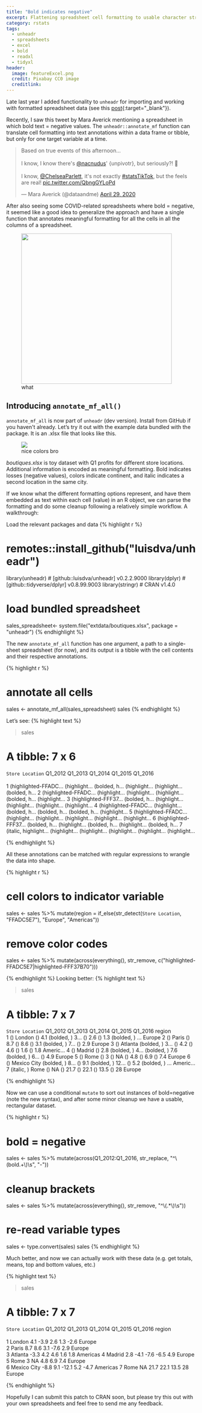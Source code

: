 ```yaml
---
title: "Bold indicates negative"
excerpt: Flattening spreadsheet cell formatting to usable character strings.
category: rstats
tags:
  - unheadr
  - spreadsheets
  - excel
  - bold
  - readxl
  - tidyxl
header:
  image: featureExcel.png
  credit: Pixabay CC0 image
  creditlink: 
---
```


Late last year I added functionality to `unheadr` for importing and working with formatted spreadsheet data (see this [post](https://luisdva.github.io/rstats/annotate-mf/){:target="_blank"}).

Recently, I saw this tweet by Mara Averick mentioning a spreadsheet in which bold text = negative values. The `unheadr::annotate_mf` function can translate cell formatting into text annotations within a data frame or tibble, but only for one target variable at a time. 
 
<blockquote class="twitter-tweet" data-dnt="true"><p lang="en" dir="ltr">Based on true events of this afternoon...<br><br>I know, I know there&#39;s <a href="https://twitter.com/nacnudus?ref_src=twsrc%5Etfw">@nacnudus</a>&#39; {unpivotr}, but seriously?! 🤬<br><br>I know, <a href="https://twitter.com/ChelseaParlett?ref_src=twsrc%5Etfw">@ChelseaParlett</a>, it&#39;s not exactly <a href="https://twitter.com/hashtag/statsTikTok?src=hash&amp;ref_src=twsrc%5Etfw">#statsTikTok</a>, but the feels are real! <a href="https://t.co/QbngGYLoPd">pic.twitter.com/QbngGYLoPd</a></p>&mdash; Mara Averick (@dataandme) <a href="https://twitter.com/dataandme/status/1255614002618458112?ref_src=twsrc%5Etfw">April 29, 2020</a></blockquote> <script async src="https://platform.twitter.com/widgets.js" charset="utf-8"></script> 

After also seeing some COVID-related spreadsheets where bold = negative, it seemed like a good idea to generalize the approach and have a single function that annotates meaningful formatting for all the cells in all the columns of a spreadsheet.

<figure>
    <a href="/assets/images/eichornli.png"><img src="/assets/images/eichornli.png" width= "400"></a>
        <figcaption>what</figcaption>
</figure>

## Introducing `annotate_mf_all()`

`annotate_mf_all` is now part of `unheadr` (dev version). Install from GitHub if you haven't already.
Let’s try it out with the example data bundled with the package. It is an .xlsx file that looks like this.

<figure>
    <a href="/assets/images/boutiques.png"><img src="/assets/images/boutiques.png" style="width 95%"></a>
        <figcaption>nice colors bro</figcaption>
</figure>

_boutiques.xlsx_ is toy dataset with Q1 profits for different store locations. Additional information is encoded as meaningful formatting. Bold indicates losses (negative values), colors indicate continent, and italic indicates a second location in the same city.

If we know what the different formatting options represent, and have them embedded as text within each cell (value) in an R object, we can parse the formatting and do some cleanup following a relatively simple workflow. A walkthrough:

Load the relevant packages and data
{% highlight r %}
# remotes::install_github("luisdva/unheadr")
library(unheadr) # [github::luisdva/unheadr] v0.2.2.9000
library(dplyr) # [github::tidyverse/dplyr] v0.8.99.9003
library(stringr) # CRAN v1.4.0

# load bundled spreadsheet 
sales_spreadsheet<- system.file("extdata/boutiques.xlsx", package = "unheadr")
{% endhighlight %}

The new `annotate_mf_all` function has one argument, a path to a single-sheet spreadsheet (for now), and its output is a tibble with the cell contents and their respective annotations.

{% highlight r %}
# annotate all cells
sales <- annotate_mf_all(sales_spreadsheet)
sales
{% endhighlight %}

Let’s see:
{% highlight text %}
> sales                                                                        
# A tibble: 7 x 6
  `Store Location`    Q1_2012     Q1_2013     Q1_2014     Q1_2015     Q1_2016    
  <chr>               <chr>       <chr>       <chr>       <chr>       <chr>      
1 (highlighted-FFADC… (highlight… (bolded, h… (highlight… (highlight… (bolded, h…
2 (highlighted-FFADC… (highlight… (highlight… (highlight… (bolded, h… (highlight…
3 (highlighted-FFF37… (bolded, h… (highlight… (highlight… (highlight… (highlight…
4 (highlighted-FFADC… (highlight… (bolded, h… (bolded, h… (bolded, h… (highlight…
5 (highlighted-FFADC… (highlight… (highlight… (highlight… (highlight… (highlight…
6 (highlighted-FFF37… (bolded, h… (highlight… (bolded, h… (highlight… (bolded, h…
7 (italic, highlight… (highlight… (highlight… (highlight… (highlight… (highlight…

{% endhighlight %}

All these annotations can be matched with regular expressions to wrangle the data into shape.

{% highlight r %}
# cell colors to indicator variable
sales <-
  sales %>% mutate(region = if_else(str_detect(`Store Location`, "FFADC5E7"), "Europe", "Americas"))
# remove color codes
sales <-
  sales %>% mutate(across(everything(), str_remove, c("highlighted-FFADC5E7|highlighted-FFF37B70")))

{% endhighlight %}
Looking better:
{% highlight text %}
> sales
# A tibble: 7 x 7
  `Store Location` Q1_2012       Q1_2013       Q1_2014        Q1_2015       Q1_2016      region 
  <chr>            <chr>         <chr>         <chr>          <chr>         <chr>        <chr>  
1 () London        () 4.1        (bolded, ) 3… () 2.6         () 1.3        (bolded, ) … Europe 
2 () Paris         () 8.7        () 8.6        () 3.1         (bolded, ) 7… () 2.9       Europe 
3 () Atlanta       (bolded, ) 3… () 4.2        () 4.6         () 1.6        () 1.8       Americ…
4 () Madrid        () 2.8        (bolded, ) 4… (bolded, ) 7.6 (bolded, ) 6… () 4.9       Europe 
5 () Rome          () 3          () NA         () 4.8         () 6.9        () 7.4       Europe 
6 () Mexico City   (bolded, ) 8… () 9.1        (bolded, ) 12… () 5.2        (bolded, ) … Americ…
7 (italic, ) Rome  () NA         () 21.7       () 22.1        () 13.5       () 28        Europe 

{% endhighlight %}

Now we can use a conditional `mutate` to sort out instances of bold=negative (note the new syntax), and after some minor cleanup we have a usable, rectangular dataset.   

{% highlight r %}
# bold = negative
sales <-
  sales %>% mutate(across(Q1_2012:Q1_2016, str_replace, "^\\(bold.+\\)\\s", "-"))
# cleanup brackets
sales <-
  sales %>% mutate(across(everything(), str_remove, "^\\(.*\\)\\s"))
# re-read variable types
sales <- type.convert(sales)
sales
{% endhighlight %}

Much better, and now we can actually work with these data (e.g. get totals, means, top and bottom values, etc.)

{% highlight text %}
> sales
# A tibble: 7 x 7
  `Store Location` Q1_2012 Q1_2013 Q1_2014 Q1_2015 Q1_2016 region  
  <fct>              <dbl>   <dbl>   <dbl>   <dbl>   <dbl> <fct>   
1 London               4.1    -3.9     2.6     1.3    -2.6 Europe  
2 Paris                8.7     8.6     3.1    -7.6     2.9 Europe  
3 Atlanta             -3.3     4.2     4.6     1.6     1.8 Americas
4 Madrid               2.8    -4.1    -7.6    -6.5     4.9 Europe  
5 Rome                 3      NA       4.8     6.9     7.4 Europe  
6 Mexico City         -8.8     9.1   -12.1     5.2    -4.7 Americas
7 Rome                NA      21.7    22.1    13.5    28   Europe  

{% endhighlight %}

Hopefully I can submit this patch to CRAN soon, but please try this out with your own spreadsheets and feel free to send me any feedback. 

